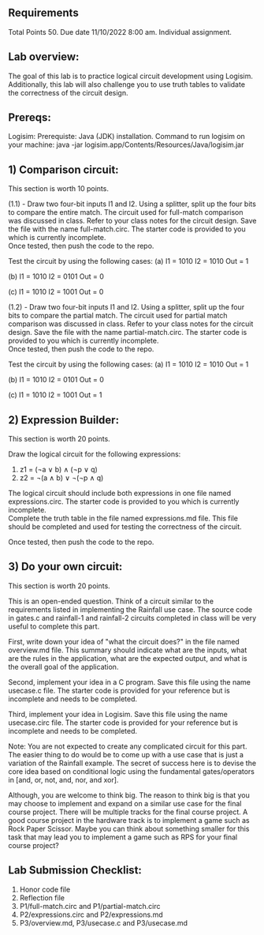 ## Requirements
Total Points 50. Due date 11/10/2022 8:00 am. 
Individual assignment. 

## Lab overview:
The goal of this lab is to practice logical circuit development using Logisim. Additionally, this lab will also challenge you to use truth tables to validate the correctness of the circuit design.  

## Prereqs:
Logisim: 
Prerequiste: Java (JDK) installation.
Command to run logisim on your machine:
java -jar logisim.app/Contents/Resources/Java/logisim.jar


## 1) Comparison circuit:
This section is worth 10 points.

(1.1) - 
Draw two four-bit inputs I1 and I2. Using a splitter, split up the four bits to compare the entire match. The circuit used for full-match comparison was discussed in class. Refer to your class notes for the circuit design.
Save the file with the name full-match.circ. The starter code is provided to you which is currently incomplete.  
Once tested, then push the code to the repo. 

Test the circuit by using the following cases:
(a)
I1 = 1010
I2 = 1010
Out = 1

(b)
I1 = 1010
I2 = 0101
Out = 0

(c)
I1 = 1010
I2 = 1001
Out = 0

(1.2) - 
Draw two four-bit inputs I1 and I2. Using a splitter, split up the four bits to compare the partial match. The circuit used for partial match comparison was discussed in class. Refer to your class notes for the circuit design.
Save the file with the name partial-match.circ. The starter code is provided to you which is currently incomplete.  
Once tested, then push the code to the repo. 

Test the circuit by using the following cases:
(a)
I1 = 1010
I2 = 1010
Out = 1

(b)
I1 = 1010
I2 = 0101
Out = 0

(c)
I1 = 1010
I2 = 1001
Out = 1

## 2) Expression Builder:
This section is worth 20 points.

Draw the logical circuit for the following expressions:
1) z1 = (¬a ∨ b) ∧ (¬p ∨ q)
2) z2 = ¬(a ∧ b) ∨ ¬(¬p ∧ q)

The logical circuit should include both expressions in one file named expressions.circ. The starter code is provided to you which is currently incomplete.  
Complete the truth table in the file named expressions.md file. This file should be completed and used for testing the correctness of the circuit. 

Once tested, then push the code to the repo. 

## 3) Do your own circuit:
This section is worth 20 points.

This is an open-ended question. Think of a circuit similar to the requirements listed in implementing the Rainfall use case. The source code in gates.c and rainfall-1 and rainfall-2 circuits completed in class will be very useful to complete this part. 

First, write down your idea of "what the circuit does?" in the file named overview.md file. This summary should indicate what are the inputs, what are the rules in the application, what are the expected output, and what is the overall goal of the application.

Second, implement your idea in a C program. Save this file using the name usecase.c file. The starter code is provided for your reference but is incomplete and needs to be completed. 

Third, implement your idea in Logisim. Save this file using the name usecase.circ file. The starter code is provided for your reference but is incomplete and needs to be completed.

Note: You are not expected to create any complicated circuit for this part. The easier thing to do would be to come up with a use case that is just a variation of the Rainfall example. The secret of success here is to devise the core idea based on conditional logic using the fundamental gates/operators in [and, or, not, and, nor, and xor]. 

Although, you are welcome to think big. The reason to think big is that you may choose to implement and expand on a similar use case for the final course project. There will be multiple tracks for the final course project. A good course project in the hardware track is to implement a game such as Rock Paper Scissor. Maybe you can think about something smaller for this task that may lead you to implement a game such as RPS for your final course project?

## Lab Submission Checklist:
1) Honor code file
2) Reflection file
3) P1/full-match.circ and P1/partial-match.circ
4) P2/expressions.circ and P2/expressions.md
5) P3/overview.md, P3/usecase.c and P3/usecase.md